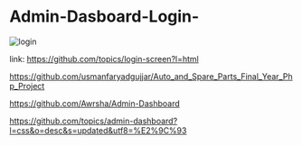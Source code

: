 # Admin-Dasboard-Login-
![login](https://user-images.githubusercontent.com/84727061/192085670-24fcdffd-7d65-4012-b21c-cdc722b83e40.PNG)

link: https://github.com/topics/login-screen?l=html

https://github.com/usmanfaryadgujjar/Auto_and_Spare_Parts_Final_Year_Php_Project

https://github.com/Awrsha/Admin-Dashboard

https://github.com/topics/admin-dashboard?l=css&o=desc&s=updated&utf8=%E2%9C%93
